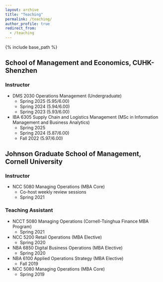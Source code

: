 ```yaml
---
layout: archive
title: "Teaching"
permalink: /teaching/
author_profile: true
redirect_from:
  - /teaching
---
```


{% include base_path %}

## School of Management and Economics, CUHK-Shenzhen
### Instructor
* DMS 2030 Operations Management (Undergraduate)
  * Spring 2025 (5.95/6.00)
  * Spring 2024 (5.94/6.00)
  * Spring 2023 (5.93/6.00)
* IBA 6305 Supply Chain and Logistics Management (MSc in Information Management and Business Analytics)
  * Spring 2025
  * Spring 2024 (5.87/6.00)
  * Fall 2022 (5.97/6.00)

## Johnson Graduate School of Management, Cornell University
### Instructor
* NCC 5080 Managing Operations (MBA Core)
   * Co-host weekly review sessions
   * Spring 2021

### Teaching Assistant
* NCCT 5080 Managing Operations (Cornell-Tsinghua Finance MBA Program)
    * Spring 2021
* NCC 5200 Retail Operations (MBA Elective)
    * Spring 2020
* NBA 6850 Digital Business Operations (MBA Elective)
    * Spring 2020
* NBA 6100 Applied Operations Strategy (MBA Elective)
    * Fall 2019
* NCC 5080 Managing Operations (MBA Core)
    * Spring 2019


